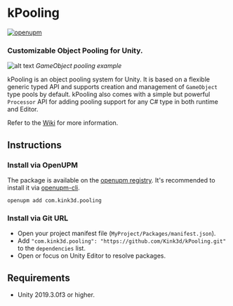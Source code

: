 # kPooling
[![openupm](https://img.shields.io/npm/v/com.kink3d.pooling?label=openupm&registry_uri=https://package.openupm.com)](https://openupm.com/packages/com.kink3d.pooling/)

### Customizable Object Pooling for Unity.

![alt text](https://github.com/Kink3d/kPooling/wiki/Images/Home00.png?raw=true)
*GameObject pooling example*

kPooling is an object pooling system for Unity. It is based on a flexible generic typed API and supports creation and management of `GameObject` type pools by default. kPooling also comes with a simple but powerful `Processor` API for adding pooling support for any C# type in both runtime and Editor.

Refer to the [Wiki](https://github.com/Kink3d/kPooling/wiki/Home) for more information.

## Instructions

### Install via OpenUPM


The package is available on the [openupm registry](https://openupm.com). It's recommended to install it via [openupm-cli](https://github.com/openupm/openupm-cli).

```
openupm add com.kink3d.pooling
```

### Install via Git URL
- Open your project manifest file (`MyProject/Packages/manifest.json`).
- Add `"com.kink3d.pooling": "https://github.com/Kink3d/kPooling.git"` to the `dependencies` list.
- Open or focus on Unity Editor to resolve packages.

## Requirements
- Unity 2019.3.0f3 or higher.
